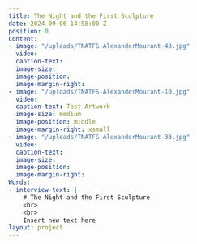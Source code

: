```yaml
---
title: The Night and the First Sculpture
date: 2024-09-06 14:58:00 Z
position: 0
Content:
- image: "/uploads/TNATFS-AlexanderMourant-48.jpg"
  video: 
  caption-text: 
  image-size: 
  image-position: 
  image-margin-right: 
- image: "/uploads/TNATFS-AlexanderMourant-10.jpg"
  video: 
  caption-text: Test Artwork
  image-size: medium
  image-position: middle
  image-margin-right: xsmall
- image: "/uploads/TNATFS-AlexanderMourant-33.jpg"
  video: 
  caption-text: 
  image-size: 
  image-position: 
  image-margin-right: 
Words:
- interview-text: |-
    # The Night and the First Sculpture
    <br>
    <br>
    Insert new text here
layout: project
---
```


